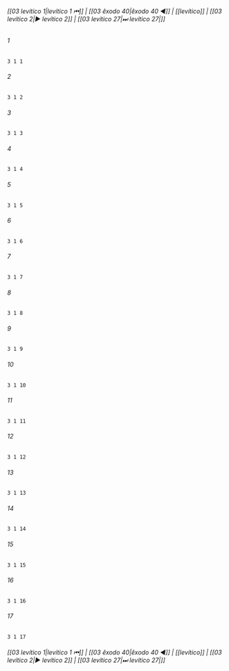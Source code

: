 
###### [[03 levítico 1|levítico 1 ⏮]] | [[03 êxodo 40|êxodo 40 ◀]] | [[levítico]] | [[03 levítico 2|▶ levítico 2]] | [[03 levítico 27|⏭ levítico 27|]]

###### 1
``` verse
3 1 1 
```
###### 2
``` verse
3 1 2 
```
###### 3
``` verse
3 1 3 
```
###### 4
``` verse
3 1 4 
```
###### 5
``` verse
3 1 5 
```
###### 6
``` verse
3 1 6 
```
###### 7
``` verse
3 1 7 
```
###### 8
``` verse
3 1 8 
```
###### 9
``` verse
3 1 9 
```
###### 10
``` verse
3 1 10 
```
###### 11
``` verse
3 1 11 
```
###### 12
``` verse
3 1 12 
```
###### 13
``` verse
3 1 13 
```
###### 14
``` verse
3 1 14 
```
###### 15
``` verse
3 1 15 
```
###### 16
``` verse
3 1 16 
```
###### 17
``` verse
3 1 17 
```

###### [[03 levítico 1|levítico 1 ⏮]] | [[03 êxodo 40|êxodo 40 ◀]] | [[levítico]] | [[03 levítico 2|▶ levítico 2]] | [[03 levítico 27|⏭ levítico 27|]]

